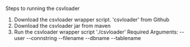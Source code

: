 Steps to running the csvloader

1. Download the csvloader wrapper script. 'csvloader' from Github
2. Download the csvloader jar from maven
3. Run the csvloader wrapper script './csvloader'
Required Arguments:
--user <DB2 Eventstore User>
--connstring <Connection String to eventstore>
--filename <CSV file>
--dbname <DB2 Eventstore Database Name>
--tablename <DB2 Eventstore Table Name>

